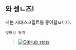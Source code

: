 ## 와 셍ㄴ즈!

저는 자바스크립트를 좋아합ㅂ니다.  

`깃허브 통계`  
> [![GitHub stats](https://github-readme-stats.vercel.app/api?username=chabyik&bg_color=10,0079e3,00b515&text_color=ffffff&title_color=ffffff)](https://github.com/anuraghazra/github-readme-stats)

<!--
**chabyik/chabyik** is a ✨ _special_ ✨ repository because its `README.md` (this file) appears on your GitHub profile.

Here are some ideas to get you started:

- 🔭 I’m currently working on ...
- 🌱 I’m currently learning ...
- 👯 I’m looking to collaborate on ...
- 🤔 I’m looking for help with ...
- 💬 Ask me about ...
- 📫 How to reach me: ...
- 😄 Pronouns: ...
- ⚡ Fun fact: ...
-->
